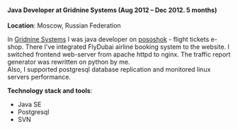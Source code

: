 #### Java Developer at Gridnine Systems (Aug 2012 – Dec 2012. 5 months)

**Location**: Moscow, Russian Federation

In [Gridnine Systems](https://www.gridnine.com/) I was java developer on [pososhok](http://pososhok.ru/) -
flight tickets e-shop. There I've integrated FlyDubai airline booking system to the website. I switched frontend web-server from apache httpd to nginx. The traffic report generator was rewritten on python by me.  
Also, I supported postgresql database replication and monitored linux servers performance.

**Technology stack and tools**:

* Java SE
* Postgresql
* SVN
